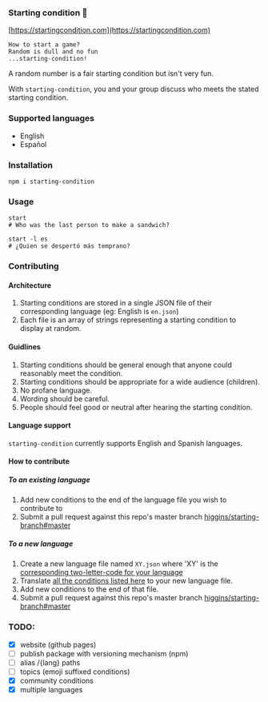 ### Starting condition  🏁
[https://startingcondition.com](https://startingcondition.com)
```
How to start a game?
Random is dull and no fun
...starting-condition!
```

A random number is a fair starting condition but isn't very fun.

With `starting-condition`, you and your group discuss who meets the
stated starting condition.

### Supported languages
- English
- Español

### Installation
```
npm i starting-condition
```

### Usage
```
start
# Who was the last person to make a sandwich?

start -l es
# ¿Quien se despertó más temprano?
```

### Contributing
#### Architecture
1. Starting conditions are stored in a single JSON file of their corresponding language (eg: English is `en.json`)
2. Each file is an array of strings representing a starting condition to display at random.

#### Guidlines
1. Starting conditions should be general enough that anyone could reasonably meet the condition.
2. Starting conditions should be appropriate for a wide audience (children).
3. No profane language.
4. Wording should be careful.
5. People should feel good or neutral after hearing the starting condition.

#### Language support
`starting-condition` currently supports English and Spanish languages.

#### How to contribute

##### To an existing language
1. Add new conditions to the end of the language file you wish to contribute to
2. Submit a pull request against this repo's master branch [higgins/starting-branch#master](https://github.com/higgins/starting-condition/compare)

##### To a new language
1. Create a new language file named `XY.json` where 'XY' is the [corresponding two-letter-code for your language](https://en.wikipedia.org/wiki/List_of_ISO_639-2_codes)
2. Translate [all the conditions listed here](https://raw.githubusercontent.com/higgins/starting-condition/master/en.json) to your new language file.
3. Add new conditions to the end of that file.
4. Submit a pull request against this repo's master branch [higgins/starting-branch#master](https://github.com/higgins/starting-condition/compare)

### TODO:
- [X] website (github pages)
- [ ] publish package with versioning mechanism (npm)
- [ ] alias /{lang} paths
- [ ] topics (emoji suffixed conditions)
- [X] community conditions
- [X] multiple languages